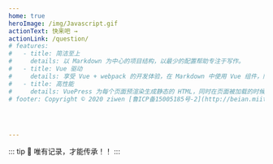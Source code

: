 ```yaml
---
home: true
heroImage: /img/Javascript.gif
actionText: 快来吧 →
actionLink: /question/
# features:
#   - title: 简洁至上
#     details: 以 Markdown 为中心的项目结构，以最少的配置帮助专注于写作。
#   - title: Vue 驱动
#     details: 享受 Vue + webpack 的开发体验，在 Markdown 中使用 Vue 组件，同时可以使用 Vue 来开发自定义主题。
#   - title: 高性能
#     details: VuePress 为每个页面预渲染生成静态的 HTML，同时在页面被加载的时候，将作为 SPA 运行。
# footer: Copyright © 2020 ziwen [鲁ICP备15005185号-2](http://beian.miit.gov.cn)




---
```


::: tip 🤔
唯有记录，才能传承！！
:::
<foot/>
